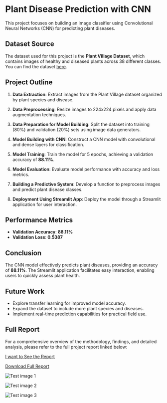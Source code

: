 # Plant Disease Prediction with CNN

This project focuses on building an image classifier using Convolutional Neural Networks (CNN) for predicting plant diseases.

## Dataset Source
The dataset used for this project is the **Plant Village Dataset**, which contains images of healthy and diseased plants across 38 different classes. You can find the dataset [here](https://github.com/spMohanty/PlantVillage-Dataset).

## Project Outline

1. **Data Extraction**: Extract images from the Plant Village dataset organized by plant species and disease.
   
2. **Data Preprocessing**: Resize images to 224x224 pixels and apply data augmentation techniques.
   
3. **Data Preparation for Model Building**: Split the dataset into training (80%) and validation (20%) sets using image data generators.
   
4. **Model Building with CNN**: Construct a CNN model with convolutional and dense layers for classification.
   
5. **Model Training**: Train the model for 5 epochs, achieving a validation accuracy of **88.11%**.
   
6. **Model Evaluation**: Evaluate model performance with accuracy and loss metrics.
   
7. **Building a Predictive System**: Develop a function to preprocess images and predict plant disease classes.
   
8. **Deployment Using Streamlit App**: Deploy the model through a Streamlit application for user interaction.

## Performance Metrics
- **Validation Accuracy**: **88.11%**
- **Validation Loss**: **0.5387**

## Conclusion
The CNN model effectively predicts plant diseases, providing an accuracy of **88.11%**. The Streamlit application facilitates easy interaction, enabling users to quickly assess plant health.

## Future Work
- Explore transfer learning for improved model accuracy.
- Expand the dataset to include more plant species and diseases.
- Implement real-time prediction capabilities for practical field use.

## Full Report

For a comprehensive overview of the methodology, findings, and detailed analysis, please refer to the full project report linked below:

[I want to See the Report](https://drive.google.com/file/d/1euTxHE-1SHAQJI0L6z4TPsbhdHXtUEyn/view?usp=drive_link) 

[Download Full Report]([Vasanth_plant.pdf](https://github.com/user-attachments/files/17550470/Vasanth_plant.pdf))

![Test image 1](https://github.com/user-attachments/assets/a8fdf76f-fe90-4dcc-b35a-52245166da44)

![Test image 2](https://github.com/user-attachments/assets/d7613f5e-3f70-4be5-9a4a-d9ca530cbc0f)

![Test image 3](https://github.com/user-attachments/assets/30ac699b-d116-454c-9748-433463ccc1d2)


